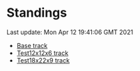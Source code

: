 # Standings

Last update: Mon Apr 12 19:41:06 GMT 2021

* [Base track](comps/Base/2021-04-12/standings.md)
* [Test12x12x6 track](comps/Test12x12x6/2021-04-12/standings.md)
* [Test18x22x9 track](comps/Test18x22x9/2021-04-12/standings.md)
